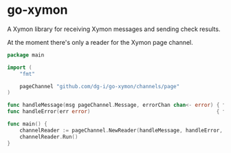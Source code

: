go-xymon
========

A Xymon library for receiving Xymon messages and sending check results.

At the moment there's only a reader for the Xymon page channel.

```go
package main

import (
	"fmt"

	pageChannel "github.com/dg-i/go-xymon/channels/page"
)

func handleMessage(msg pageChannel.Message, errorChan chan<- error) { fmt.Printf("%+v", msg) }
func handleError(err error)                                         { fmt.Printf("%+v", err) }

func main() {
	channelReader := pageChannel.NewReader(handleMessage, handleError, log)
	channelReader.Run()
}
```
